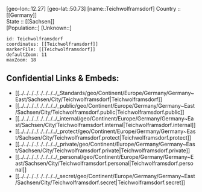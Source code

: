 ﻿---
location: [50.73,12.27] 
mapzoom: [7,12] 
mapmarker: city 
type: City
tags:
- geo/City


SpocWebEntityId: 34794
isDeleted: false
confidential: public

---
[geo-lon::12.27] 
[geo-lat::50.73] 
[name::Teichwolframsdorf] 
Country :: [[Germany]]  
State :: [[Sachsen]]  
[Population::] 
[Unknown::] 


```leaflet
id: Teichwolframsdorf
coordinates: [[Teichwolframsdorf]] 
markerFile: [[Teichwolframsdorf]] 
defaultZoom: 11 
maxZoom: 18
```


## Confidential Links & Embeds: 
- [[../../../../../../../../_Standards/geo/Continent/Europe/Germany/Germany~East/Sachsen/City/Teichwolframsdorf|Teichwolframsdorf]] 
- [[../../../../../../../../_public/geo/Continent/Europe/Germany/Germany~East/Sachsen/City/Teichwolframsdorf.public|Teichwolframsdorf.public]] 
- [[../../../../../../../../_internal/geo/Continent/Europe/Germany/Germany~East/Sachsen/City/Teichwolframsdorf.internal|Teichwolframsdorf.internal]] 
- [[../../../../../../../../_protect/geo/Continent/Europe/Germany/Germany~East/Sachsen/City/Teichwolframsdorf.protect|Teichwolframsdorf.protect]] 
- [[../../../../../../../../_private/geo/Continent/Europe/Germany/Germany~East/Sachsen/City/Teichwolframsdorf.private|Teichwolframsdorf.private]] 
- [[../../../../../../../../_personal/geo/Continent/Europe/Germany/Germany~East/Sachsen/City/Teichwolframsdorf.personal|Teichwolframsdorf.personal]] 
- [[../../../../../../../../_secret/geo/Continent/Europe/Germany/Germany~East/Sachsen/City/Teichwolframsdorf.secret|Teichwolframsdorf.secret]] 
